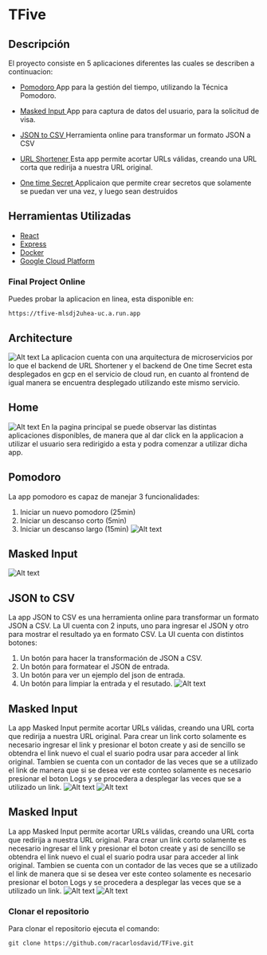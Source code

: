 # TFive


## Descripción
El proyecto consiste en 5 aplicaciones diferentes las cuales se describen a continuacion:
- [ Pomodoro ]()  App para la gestión del tiempo, utilizando la Técnica Pomodoro.

- [ Masked Input ]() App para captura de datos del usuario, para la solicitud de visa.

- [ JSON to CSV ]() Herramienta online para transformar un formato JSON a CSV

- [ URL Shortener ]() Esta app permite acortar URLs válidas, creando una URL corta que redirija a nuestra URL original.

- [ One time Secret ]() Applicaion que permite crear secretos que solamente se puedan ver una vez, y luego sean destruidos

## Herramientas Utilizadas
- [ React ]()
- [ Express ]()
- [ Docker ]()
- [ Google Cloud Platform ]()

### Final Project Online
Puedes probar la aplicacion en linea, esta disponible en:
```
https://tfive-mlsdj2uhea-uc.a.run.app
```

## Architecture 
![Alt text](Img/Architecture.png)
La aplicacion cuenta con una arquitectura de microservicios por lo que el backend de URL Shortener y el backend  de  One time Secret esta desplegados en gcp en el servicio de cloud run, en cuanto al frontend de igual manera se encuentra desplegado utilizando este mismo servicio.

## Home 
![Alt text](Img/Home.png)
En la pagina principal se puede observar las distintas aplicaciones disponibles, de manera que al dar click en la applicacion a utilizar el usuario sera redirigido a esta y podra comenzar a utilizar dicha app.

## Pomodoro 
La app pomodoro es capaz de manejar 3 funcionalidades:
1. Iniciar un nuevo pomodoro (25min)
1. Iniciar un descanso corto (5min)
1. Iniciar un descanso largo (15min)
![Alt text](Img/Pomodoro.png)

## Masked Input 
![Alt text](Img/MaskedInput.png)

## JSON to CSV 
La app JSON to CSV es una herramienta online para transformar un formato JSON a CSV. La UI cuenta con 2 inputs, uno para ingresar el JSON y otro para mostrar el resultado ya en formato CSV.
La UI cuenta con distintos botones:
1. Un botón para hacer la transformación de JSON a CSV.
2. Un botón para formatear el JSON de entrada.
3. Un botón para ver un ejemplo del json de entrada.
4. Un botón para limpiar la entrada y el resutado.
![Alt text](Img/JSONtoCSV.png)

## Masked Input 
La app Masked Input permite acortar URLs válidas, creando una URL corta que redirija a nuestra URL original. Para crear un link corto solamente es necesario ingresar el link y presionar el boton create y asi de sencillo se obtendra el link nuevo el cual el suario podra usar para acceder al link original. Tambien se cuenta con un contador de las veces que se a utilizado el link de manera que si se desea ver este conteo solamente es necesario presionar el boton Logs y se procedera a desplegar las veces que se a utilizado un link.
![Alt text](Img/URLShortener1.png)
![Alt text](Img/URLShortener2.png)

## Masked Input 
La app Masked Input permite acortar URLs válidas, creando una URL corta que redirija a nuestra URL original. Para crear un link corto solamente es necesario ingresar el link y presionar el boton create y asi de sencillo se obtendra el link nuevo el cual el suario podra usar para acceder al link original. Tambien se cuenta con un contador de las veces que se a utilizado el link de manera que si se desea ver este conteo solamente es necesario presionar el boton Logs y se procedera a desplegar las veces que se a utilizado un link.
![Alt text](Img/URLShortener1.png)
![Alt text](Img/URLShortener2.png)


### Clonar el repositorio
Para clonar el repositorio ejecuta el comando:
```
git clone https://github.com/racarlosdavid/TFive.git
```